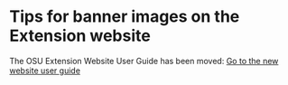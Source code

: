 # Tips for banner images on the Extension website

The OSU Extension Website User Guide has been moved: [Go to the new website user guide](https://employee.extension.oregonstate.edu/navigator-docs/extension-website-user-guide)
